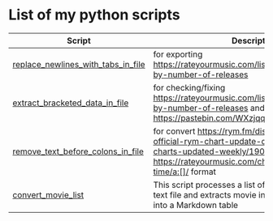 # List of my python scripts
| Script  | Description |
|--------|-------------|
| [replace_newlines_with_tabs_in_file](https://github.com/sercep/Python-Scripts/tree/main/replace_newlines_with_tabs_in_file) | for exporting https://rateyourmusic.com/list/sercep/rym-genres-by-number-of-releases |
| [extract_bracketed_data_in_file](https://github.com/sercep/Python-Scripts/tree/main/extract_bracketed_data_in_file) | for checking/fixing https://rateyourmusic.com/list/sercep/rym-genres-by-number-of-releases and comparing to https://pastebin.com/WXzjqq2a |
| [remove_text_before_colons_in_file](https://github.com/sercep/Python-Scripts/tree/main/remove_text_before_colons_in_file) | for convert https://rym.fm/discussion/music/the-official-rym-chart-update-discussion-thread-charts-updated-weekly/1908/#post_9969460 to https://rateyourmusic.com/charts/popular/album/all-time/a:[]/ format |
| [convert_movie_list](https://github.com/sercep/Python-Scripts/tree/main/remove_text_before_colons_in_file) | This script processes a list of file paths from an input text file and extracts movie information, formatting it into a Markdown table | 

